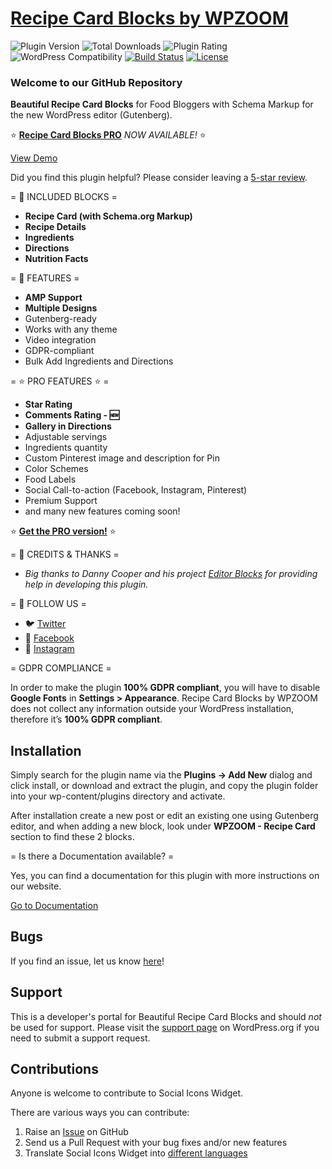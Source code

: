 # [Recipe Card Blocks by WPZOOM](https://www.wpzoom.com/plugins/recipe-card-blocks/) #

![Plugin Version](https://img.shields.io/wordpress/plugin/v/recipe-card-blocks-by-wpzoom.svg) ![Total Downloads](https://img.shields.io/wordpress/plugin/dt/recipe-card-blocks-by-wpzoom.svg?maxAge=2592000) ![Plugin Rating](https://img.shields.io/wordpress/plugin/r/recipe-card-blocks-by-wpzoom.svg?maxAge=2592000) ![WordPress Compatibility](https://img.shields.io/wordpress/v/recipe-card-blocks-by-wpzoom.svg?maxAge=2592000) [![Build Status](https://img.shields.io/travis/wpzoom/recipe-card-blocks-by-wpzoom/master.svg?maxAge=2592000)](https://travis-ci.org/wpzoom/recipe-card-blocks-by-wpzoom) [![License](https://img.shields.io/badge/license-GPL--2.0%2B-red.svg)](https://github.com/wpzoom/recipe-card-blocks-by-wpzoom/blob/master/license.txt)

### Welcome to our GitHub Repository

**Beautiful Recipe Card Blocks** for Food Bloggers with Schema Markup for the new WordPress editor (Gutenberg).

⭐️ **[Recipe Card Blocks PRO](https://www.wpzoom.com/plugins/recipe-card-blocks)** *NOW AVAILABLE!* ⭐️


[View Demo](https://demo.wpzoom.com/recipe-card-blocks/)

Did you find this plugin helpful? Please consider leaving a [5-star review](https://wordpress.org/support/plugin/recipe-card-blocks-by-wpzoom/reviews/).


= 📌 INCLUDED BLOCKS =

* **Recipe Card (with Schema.org Markup)**
* **Recipe Details**
* **Ingredients**
* **Directions**
* **Nutrition Facts**

= 📌 FEATURES =

* **AMP Support**
* **Multiple Designs**
* Gutenberg-ready
* Works with any theme
* Video integration
* GDPR-compliant
* Bulk Add Ingredients and Directions


= ⭐️ PRO FEATURES ⭐️ =
* **Star Rating**
* **Comments Rating - 🆕**
* **Gallery in Directions**
* Adjustable servings
* Ingredients quantity
* Custom Pinterest image and description for Pin
* Color Schemes
* Food Labels
* Social Call-to-action (Facebook, Instagram, Pinterest)
* Premium Support
* and many new features coming soon!

⭐️ **[Get the PRO version!](https://www.wpzoom.com/plugins/recipe-card-blocks)** ⭐️

= 🙌 CREDITS & THANKS =

*  *Big thanks to Danny Cooper and his project [Editor Blocks](https://editorblockswp.com/) for providing help in developing this plugin.*


= 🙌 FOLLOW US =

* 🐦 [Twitter](https://twitter.com/wpzoom)
* 📘 [Facebook](https://facebook.com/wpzoom)
* 🌄 [Instagram](https://instagram.com/wpzoom)

= GDPR COMPLIANCE =

In order to make the plugin **100% GDPR compliant**, you will have to disable **Google Fonts** in **Settings > Appearance**.
Recipe Card Blocks by WPZOOM does not collect any information outside your WordPress installation, therefore it’s **100% GDPR compliant**.


## Installation ##

Simply search for the plugin name via the **Plugins -> Add New** dialog and click install, or download and extract the plugin, and copy the plugin folder into your wp-content/plugins directory and activate.

After installation create a new post or edit an existing one using Gutenberg editor, and when adding a new block, look under  **WPZOOM - Recipe Card** section to find these 2 blocks.

= Is there a Documentation available? =

Yes, you can find a documentation for this plugin with more instructions on our website.

[Go to Documentation](https://www.wpzoom.com/documentation/recipe-card-blocks/)


## Bugs ##
If you find an issue, let us know [here](https://github.com/wpzoom/recipe-card-blocks-by-wpzoom/issues)!

## Support ##
This is a developer's portal for Beautiful Recipe Card Blocks and should _not_ be used for support. Please visit the [support page](https://wordpress.org/support/plugin/recipe-card-blocks-by-wpzoom/) on WordPress.org if you need to submit a support request.

## Contributions ##
Anyone is welcome to contribute to Social Icons Widget.

There are various ways you can contribute:

1. Raise an [Issue](https://github.com/wpzoom/recipe-card-blocks-by-wpzoom/issues) on GitHub
2. Send us a Pull Request with your bug fixes and/or new features
3. Translate Social Icons Widget into [different languages](https://translate.wordpress.org/projects/wp-plugins/recipe-card-blocks-by-wpzoom/)

